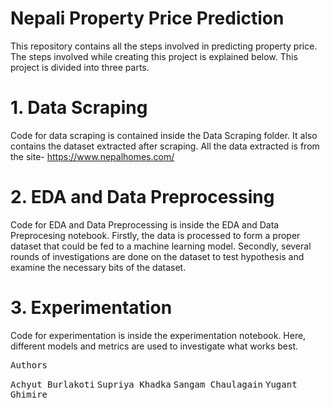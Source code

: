 # Nepali Property Price Prediction
This repository contains all the steps involved in predicting property price. The steps involved while creating this project is explained below.
This project is divided into three parts. 

# 1. Data Scraping
Code for data scraping is contained inside the Data Scraping folder.
It also contains the dataset extracted after scraping.
All the data extracted is from the site- https://www.nepalhomes.com/

# 2. EDA and Data Preprocessing
Code for EDA and Data Preprocessing is inside the EDA and Data Preprocesing notebook.
Firstly, the data is processed to form a proper dataset that could be fed to a machine learning model. 
Secondly, several rounds of investigations are done on the dataset to test hypothesis and examine the necessary bits of the dataset. 

# 3. Experimentation
Code for experimentation is inside the experimentation notebook. 
Here, different models and metrics are used to investigate what works best.


<kbd>Authors</kbd>

<kbd>Achyut Burlakoti</kbd>
<kbd>Supriya Khadka</kbd>
<kbd>Sangam Chaulagain</kbd>
<kbd>Yugant Ghimire</kbd>
